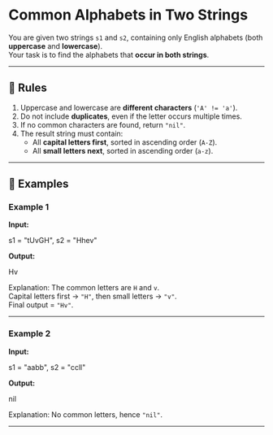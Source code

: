 # Common Alphabets in Two Strings

You are given two strings `s1` and `s2`, containing only English alphabets (both **uppercase** and **lowercase**).  
Your task is to find the alphabets that **occur in both strings**.

---

## 🔹 Rules
1. Uppercase and lowercase are **different characters** (`'A' != 'a'`).  
2. Do not include **duplicates**, even if the letter occurs multiple times.  
3. If no common characters are found, return `"nil"`.  
4. The result string must contain:
   - All **capital letters first**, sorted in ascending order (`A-Z`).
   - All **small letters next**, sorted in ascending order (`a-z`).

---

## 🔹 Examples

### Example 1
**Input:**  

s1 = "tUvGH", s2 = "Hhev"

**Output:**  

Hv

Explanation: The common letters are `H` and `v`.  
Capital letters first → `"H"`, then small letters → `"v"`.  
Final output = `"Hv"`.

---

### Example 2
**Input:**  

s1 = "aabb", s2 = "ccll"

**Output:**  

nil

Explanation: No common letters, hence `"nil"`.

---
